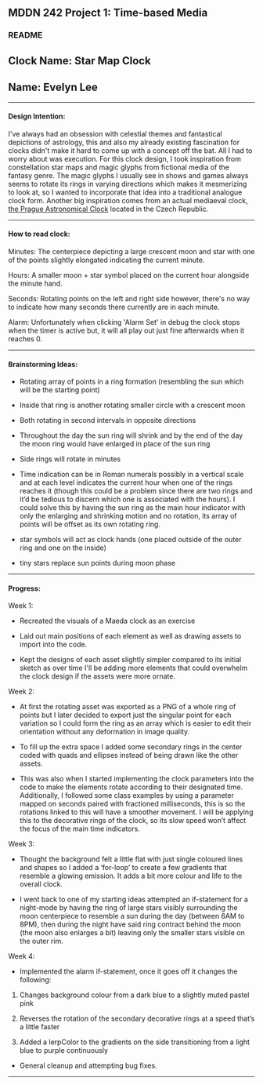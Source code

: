 ## MDDN 242 Project 1: Time-based Media  

### README

## Clock Name: Star Map Clock
## Name: Evelyn Lee

_____________________________________________________________________________________________________
#### Design Intention:
I've always had an obsession with celestial themes and fantastical depictions of astrology, this and also my already existing fascination for clocks didn't make it hard to come up with a concept off the bat. All I had to worry about was execution.
For this clock design, I took inspiration from constellation star maps and magic glyphs from fictional media of the fantasy genre. The magic glyphs I usually see in shows and games always seems to rotate its rings in varying directions which makes it mesmerizing to look at, so I wanted to incorporate that idea into a traditional analogue clock form. Another big inspiration comes from an actual mediaeval clock, [the Prague Astronomical Clock](https://www.prague.eu/en/object/places/3129/astronomical-clock) located in the Czech Republic.


_____________________________________________________________________________________________________
#### How to read clock:

Minutes: The centerpiece depicting a large crescent moon and star with one of the points slightly elongated indicating the current minute.

Hours: A smaller moon + star symbol placed on the current hour alongside the minute hand.

Seconds: Rotating points on the left and right side however, there's no way to indicate how many seconds there currently are in each minute.

Alarm: Unfortunately when clicking 'Alarm Set' in debug the clock stops when the timer is active but, it will all play out just fine afterwards when it reaches 0.

_____________________________________________________________________________________________________
#### Brainstorming Ideas: 

- Rotating array of points in a ring formation (resembling the sun which will be the starting point) 

- Inside that ring is another rotating smaller circle with a crescent moon 

- Both rotating in second intervals in opposite directions 

- Throughout the day the sun ring will shrink and by the end of the day the moon ring would have enlarged in place of the sun ring 

- Side rings will rotate in minutes 

- Time indication can be in Roman numerals possibly in a vertical scale and at each level indicates the current hour when one of the rings reaches it (though this could be a problem since there are two rings and it’d be tedious to discern which one is associated with the hours). I could solve this by having the sun ring as the main hour indicator with only the enlarging and shrinking motion and no rotation, its array of points will be offset as its own rotating ring.

- star symbols will act as clock hands (one placed outside of the outer ring and one on the inside) 

- tiny stars replace sun points during moon phase 

 
_____________________________________________________________________________________________________
#### Progress:  

Week 1: 

- Recreated the visuals of a Maeda clock as an exercise
- Laid out main positions of each element as well as drawing assets to import into the code. 

- Kept the designs of each asset slightly simpler compared to its initial sketch as over time I'll be adding more elements that could overwhelm the clock design if the assets were more ornate. 

 

Week 2: 

- At first the rotating asset was exported as a PNG of a whole ring of points but I later decided to export just the singular point for each variation so I could form the ring as an array which is easier to edit their orientation without any deformation in image quality. 

- To fill up the extra space I added some secondary rings in the center coded with quads and ellipses instead of being drawn like the other assets. 

- This was also when I started implementing the clock parameters into the code to make the elements rotate according to their designated time. Additionally, I followed some class examples by using a parameter mapped on seconds paired with fractioned milliseconds, this is so the rotations linked to this will have a smoother movement. I will be applying this to the decorative rings of the clock, so its slow speed won’t affect the focus of the main time indicators. 

 

Week 3: 

- Thought the background felt a little flat with just single coloured lines and shapes so I added a ‘for-loop’ to create a few gradients that resemble a glowing emission. It adds a bit more colour and life to the overall clock. 

- I went back to one of my starting ideas attempted an if-statement for a night-mode by having the ring of large stars visibly surrounding the moon centerpiece to resemble a sun during the day (between 6AM to 8PM), then during the night have said ring contract behind the moon (the moon also enlarges a bit) leaving only the smaller stars visible on the outer rim. 

 

Week 4: 

- Implemented the alarm if-statement, once it goes off it changes the following: 
1. Changes background colour from a dark blue to a slightly muted pastel pink 

2. Reverses the rotation of the secondary decorative rings at a speed that’s a little faster 

3. Added a lerpColor to the gradients on the side transitioning from a light blue to purple continuously 

- General cleanup and attempting bug fixes.

_____________________________________________________________________________________________________